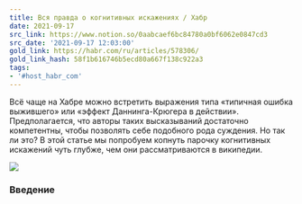 ```yaml
---
title: Вся правда о когнитивных искажениях / Хабр
date: 2021-09-17
src_link: https://www.notion.so/0aabcaef6bc84780a0bf6062e0847cd3
src_date: '2021-09-17 12:03:00'
gold_link: https://habr.com/ru/articles/578306/
gold_link_hash: 58f1b616746b5ecd80a667f138c922a3
tags:
- '#host_habr_com'
---
```


Всё чаще на Хабре можно встретить выражения типа «типичная ошибка выжившего» или «эффект Даннинга-Крюгера в действии». Предполагается, что авторы таких высказываний достаточно компетентны, чтобы позволять себе подобного рода суждения. Но так ли это? В этой статье мы попробуем копнуть парочку когнитивных искажений чуть глубже, чем они рассматриваются в википедии.  

  

![](https://habrastorage.org/webt/bw/0i/mg/bw0imgsf7oqxu3iya7hgwgexqnu.jpeg)  

### Введение